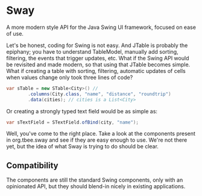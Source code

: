 # Sway
A more modern style API for the Java Swing UI framework, focused on ease of use.

Let's be honest, coding for Swing is not easy. And JTable is probably the epiphany;
you have to understand TableModel, manually add sorting, filtering, the events that trigger updates, etc. 
What if the Swing API would be revisited and made modern, so that using that JTable becomes simple. 
What if creating a table with sorting, filtering, automatic updates of cells when values change only took three lines of code? 

``` java
var sTable = new STable<City>() //
        .columns(City.class, "name", "distance", "roundtrip")
        .data(cities); // cities is a List<City>
```

Or creating a strongly typed text field would be as simple as:

``` java
var sTextField = STextField.ofBind(city, "name");
```

Well, you've come to the right place. 
Take a look at the components present in org.tbee.sway and see if they are easy enough to use.
We're not there yet, but the idea of what Sway is trying to do should be clear.

## Compatibility
The components are still the standard Swing components, only with an opinionated API, but they should blend-in nicely in existing applications.